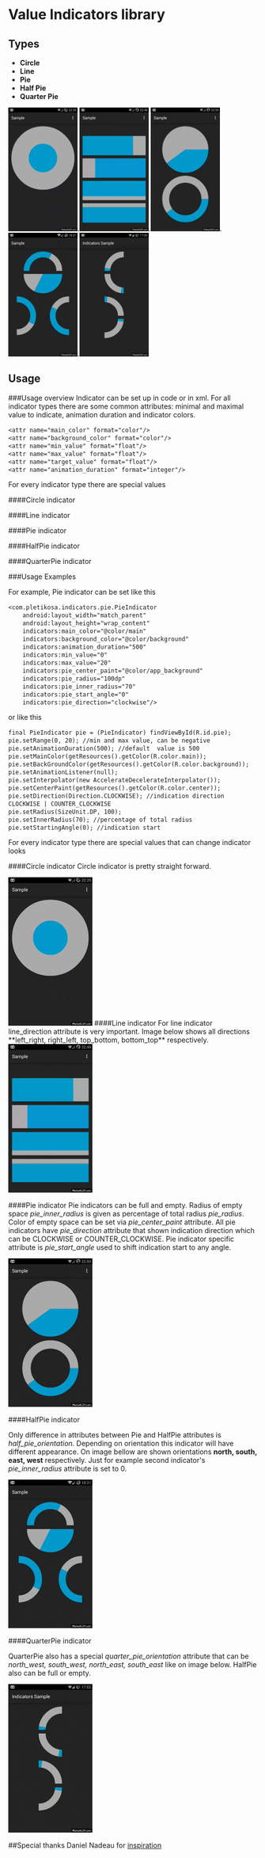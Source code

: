 Value Indicators library
=============================
## Types

- **Circle**
- **Line**
- **Pie**
- **Half Pie**
- **Quarter Pie**

<img src="../gif/circle.gif" height = 250 width = 140>.<img src="../gif/line.gif"
height = 250 width = 140>.<img src="../gif/pie.gif" height = 250 width = 140>.<img src="../gif/half_pie.gif" height = 250 width = 140>.<img src="../gif/quarter_pie.gif" height = 250 width = 140>


## Usage

###Usage overview
Indicator can be set up in code or in xml.
For all indicator types there are some common attributes: minimal and maximal value to indicate,
animation duration and indicator colors.

    <attr name="main_color" format="color"/>
    <attr name="background_color" format="color"/>
    <attr name="min_value" format="float"/>
    <attr name="max_value" format="float"/>
    <attr name="target_value" format="float"/>
    <attr name="animation_duration" format="integer"/>

For every indicator type there are special values

####Circle indicator
    <attr name="circle_radius" format="dimension"/>

####Line indicator
    <attr name="line_width" format="dimension"/>
    <attr name="line_height" format="dimension"/>
    <attr name="line_direction" format="enum">
        <enum name="left_right" value="2"/>
        <enum name="right_left" value="3"/>
        <enum name="top_bottom" value="4"/>
        <enum name="bottom_top" value="5"/>
    </attr>

####Pie indicator
    <attr name="pie_radius" format="dimension"/>
    <attr name="pie_center_paint" format="color"/>
    <attr name="pie_inner_radius" format="integer"/>
    <attr name="pie_start_angle" format="integer"/>
    <attr name="pie_direction" format="enum">
        <enum name="clockwise" value="0"/>
        <enum name="counter_clockwise" value="1"/>
    </attr>

####HalfPie indicator
    <attr name="half_pie_orientation" format="enum">
        <enum name="east" value="0"/>
        <enum name="west" value="1"/>
        <enum name="north" value="2"/>
        <enum name="south" value="3"/>
    </attr>

####QuarterPie indicator
    <attr name="quarter_pie_orientation" format="enum">
        <enum name="north_east" value="4"/>
        <enum name="south_east" value="5"/>
        <enum name="north_west" value="6"/>
        <enum name="south_west" value="7"/>
    </attr>

###Usage Examples

For example, Pie indicator can be set like this

    <com.pletikosa.indicators.pie.PieIndicator
        android:layout_width="match_parent"
        android:layout_height="wrap_content"
        indicators:main_color="@color/main"
        indicators:background_color="@color/background"
        indicators:animation_duration="500"
        indicators:min_value="0"
        indicators:max_value="20"
        indicators:pie_center_paint="@color/app_background"
        indicators:pie_radius="100dp"
        indicators:pie_inner_radius="70"
        indicators:pie_start_angle="0"
        indicators:pie_direction="clockwise"/>
or like this

    final PieIndicator pie = (PieIndicator) findViewById(R.id.pie);
    pie.setRange(0, 20); //min and max value, can be negative
    pie.setAnimationDuration(500); //default  value is 500
    pie.setMainColor(getResources().getColor(R.color.main));
    pie.setBackGroundColor(getResources().getColor(R.color.background));
    pie.setAnimationListener(null);
    pie.setInterpolator(new AccelerateDecelerateInterpolator());
    pie.setCenterPaint(getResources().getColor(R.color.center));
    pie.setDirection(Direction.CLOCKWISE); //indication direction CLOCKWISE | COUNTER_CLOCKWISE
    pie.setRadius(SizeUnit.DP, 100);
    pie.setInnerRadius(70); //percentage of total radius
    pie.setStartingAngle(0); //indication start

For every indicator type there are special values that can change indicator looks

####Circle indicator
Circle indicator is pretty straight forward.

<img src="../gif/circle.gif" height = 300 width = 170>
####Line indicator
For line indicator line_direction attribute is very important.
Image below shows all directions **left_right, right_left, top_bottom, bottom_top** respectively.

<img src="../gif/line.gif" height = 300 width = 170>

####Pie indicator
Pie indicators can be full and empty.
Radius of empty space *pie_inner_radius* is given as percentage of total radius *pie_radius*.
Color of empty space can be set via *pie_center_paint* attribute.
All pie indicators have *pie_direction* attribute that shown indication direction which can be
CLOCKWISE or COUNTER_CLOCKWISE.
Pie indicator specific attribute is *pie_start_angle* used to shift indication start to any angle.

<img src="../gif/pie.gif" height = 300 width = 170>

####HalfPie indicator

Only difference in attributes between Pie and HalfPie attributes is *half_pie_orientation*.
Depending on orientation this indicator will have different appearance. On image bellow are shown
 orientations **north, south, east, west** respectively.
 Just for example second indicator's *pie_inner_radius* attribute is set to 0.

<img src="../gif/half_pie.gif" height = 300 width = 170>

####QuarterPie indicator

QuarterPie also has a special *quarter_pie_orientation* attribute that can be *north_west,
south_west, north_east, south_east* like on image below. HalfPie also can be full or empty.

<img src="../gif/quarter_pie.gif" height = 300 width = 170>

##Special thanks
Daniel Nadeau for [inspiration](https://bitbucket.org/danielnadeau/holographlibrary/overview)